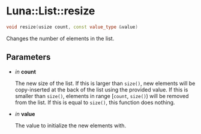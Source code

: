 # Luna::List::resize

```c++
void resize(usize count, const value_type &value)
```

Changes the number of elements in the list. 



## Parameters
* *in* **count**

    The new size of the list. If this is larger than `size()`, new elements will be copy-inserted at the back of the list using the provided value. If this is smaller than `size()`, elements in range [`count`, `size()`) will be removed from the list. If this is equal to `size()`, this function does nothing. 

* *in* **value**

    The value to initialize the new elements with. 

